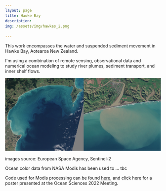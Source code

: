 ```yaml
---
layout: page
title: Hawke Bay
description: 
img: /assets/img/hawkes_2.png

---
```

This work encompasses the water and suspended sediment movement in Hawke Bay, Aotearoa New Zealand. 

[comment]: <> (There are a important range of scales involved from the nearshore to individual river plumes to inner shelf dynamics.)

I'm using a combination of remote sensing, observational data and numerical ocean modeling to study river plumes, sediment transport, and inner shelf flows.

<img src="/assets/img/s2_plume.png" alt="ex" width="900"/>

images source: European Space Agency, Sentinel-2

Ocean color data from NASA Modis has been used to ... tbc

Code used for Modis processing can be found [here](https://github.com/tedconroy/modis-remote-sensing), and click here for a poster presented at the Ocean Sciences 2022 Meeting. 




